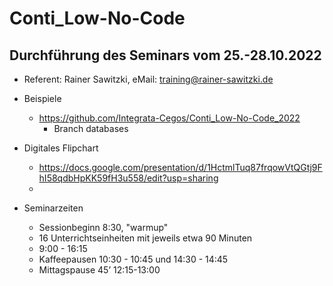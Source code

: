 # Conti_Low-No-Code

## Durchführung des Seminars vom 25.-28.10.2022

* Referent: Rainer Sawitzki, eMail: training@rainer-sawitzki.de

* Beispiele
  * https://github.com/Integrata-Cegos/Conti_Low-No-Code_2022
    *  Branch databases    
* Digitales Flipchart
  * https://docs.google.com/presentation/d/1HctmlTuq87frqowVtQGtj9FhI58qdbHpKK59fH3u558/edit?usp=sharing
  * 
* Seminarzeiten
  * Sessionbeginn 8:30, "warmup"
  * 16 Unterrichtseinheiten mit jeweils etwa 90 Minuten
  * 9:00 - 16:15
  * Kaffeepausen 10:30 - 10:45 und 14:30 - 14:45
  * Mittagspause 45’ 12:15-13:00
